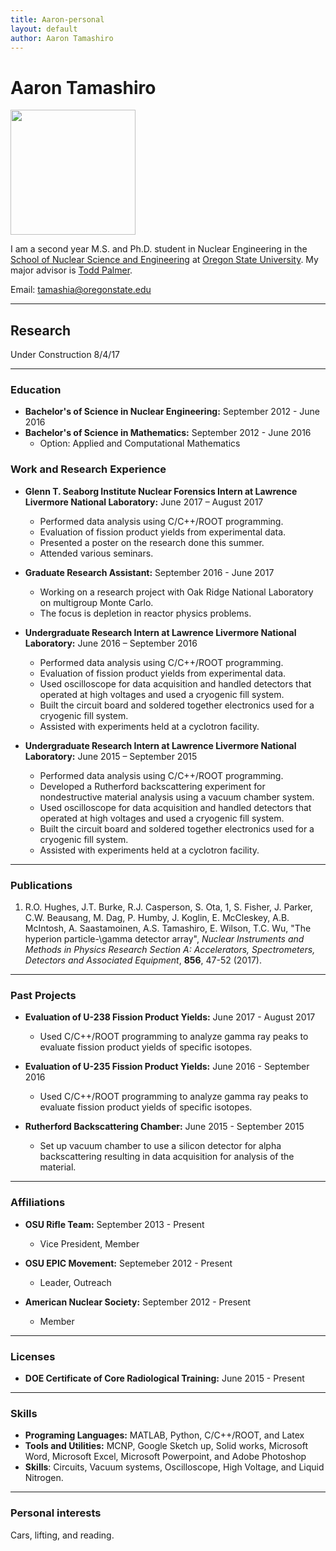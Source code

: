 ```yaml
---
title: Aaron-personal
layout: default
author: Aaron Tamashiro
---
```

Aaron Tamashiro
================================

<img src="{{ site.url }}users/tamashia/images/ME.jpg" width="200">

I am a second year M.S. and Ph.D. student in Nuclear Engineering in the [School of Nuclear Science and Engineering](https://ne.oregonstate.edu) at [Oregon State University](https://oregonstate.edu). My major advisor is [Todd Palmer](https://rtrp.github.io/osu-transport/palmerts/).

Email: <a href="mailto:tamashia@oregonstate.edu" target="top"> tamashia@oregonstate.edu </a>

***

## Research

Under Construction 8/4/17

***

### Education

* **Bachelor's of Science in Nuclear Engineering:** September 2012 - June 2016
* **Bachelor's of Science in Mathematics:** September 2012 - June 2016
  * Option: Applied and Computational Mathematics

### Work and Research Experience

* **Glenn T. Seaborg Institute Nuclear Forensics Intern at Lawrence Livermore National Laboratory:** June 2017 – August 2017
  * Performed data analysis using C/C++/ROOT programming.
  * Evaluation of fission product yields from experimental data.
  * Presented a poster on the research done this summer.
  * Attended various seminars.

* **Graduate Research Assistant:** September 2016 - June 2017
  * Working on a research project with Oak Ridge National Laboratory on multigroup Monte Carlo.
  * The focus is depletion in reactor physics problems.

* **Undergraduate Research Intern at Lawrence Livermore National Laboratory:** June 2016 – September 2016
  * Performed data analysis using C/C++/ROOT programming.
  * Evaluation of fission product yields from experimental data.
  * Used oscilloscope for data acquisition and handled detectors that operated at high voltages and used a cryogenic fill system.
  * Built the circuit board and soldered together electronics used for a cryogenic fill system.
  * Assisted with experiments held at a cyclotron facility. 

* **Undergraduate Research Intern at Lawrence Livermore National Laboratory:** June 2015 – September 2015
  * Performed data analysis using C/C++/ROOT programming.
  * Developed a Rutherford backscattering experiment for nondestructive material analysis using a vacuum chamber system.
  * Used oscilloscope for data acquisition and handled detectors that operated at high voltages and used a cryogenic fill system.
  * Built the circuit board and soldered together electronics used for a cryogenic fill system.
  * Assisted with experiments held at a cyclotron facility. 

***

### Publications
1. R.O. Hughes, J.T. Burke, R.J. Casperson, S. Ota, 1, S. Fisher, J. Parker, C.W. Beausang, M. Dag, P. Humby, J. Koglin, E. McCleskey, A.B. McIntosh, A. Saastamoinen, A.S. Tamashiro, E. Wilson, T.C. Wu, "The hyperion particle-\gamma detector array", *Nuclear Instruments and Methods in Physics Research Section A: Accelerators, Spectrometers, Detectors and Associated Equipment*, **856**, 47-52 (2017).

***

### Past Projects
* **Evaluation of U-238 Fission Product Yields:** June 2017 - August 2017
  * Used C/C++/ROOT programming to analyze gamma ray peaks to evaluate fission product yields of specific isotopes.

* **Evaluation of U-235 Fission Product Yields:** June 2016 - September 2016
  * Used C/C++/ROOT programming to analyze gamma ray peaks to evaluate fission product yields of specific isotopes.

* **Rutherford Backscattering Chamber:** June 2015 - September 2015
  * Set up vacuum chamber to use a silicon detector for alpha backscattering resulting in data acquisition for analysis of the material.

***

### Affiliations
* **OSU Rifle Team:** September 2013 - Present
  * Vice President, Member
  
* **OSU EPIC Movement:** Septemeber 2012 - Present
  * Leader, Outreach

* **American Nuclear Society:** September 2012 - Present
  * Member

***

### Licenses
* **DOE Certificate of Core Radiological Training:** June 2015 - Present

***

### Skills
* **Programing Languages:** MATLAB, Python, C/C++/ROOT, and Latex
* **Tools and Utilities:** MCNP, Google Sketch up, Solid works, Microsoft Word, Microsoft Excel, Microsoft Powerpoint, and Adobe Photoshop
* **Skills**: Circuits, Vacuum systems, Oscilloscope, High Voltage, and Liquid Nitrogen.

***

### Personal interests
Cars, lifting, and reading.

